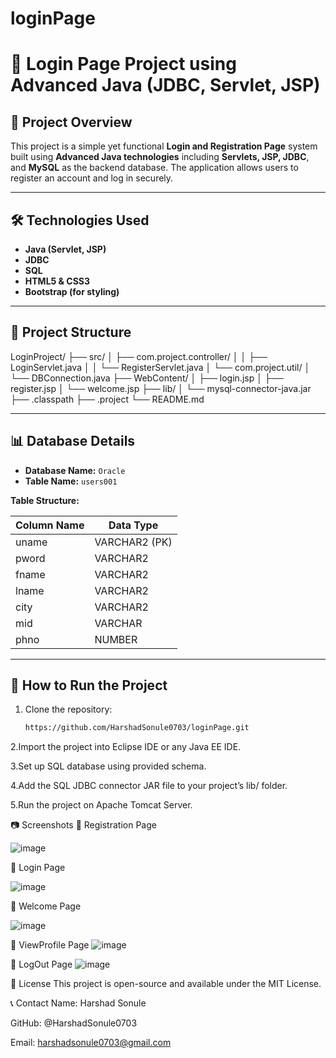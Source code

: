 # loginPage

# 🔐 Login Page Project using Advanced Java (JDBC, Servlet, JSP)

## 📌 Project Overview

This project is a simple yet functional **Login and Registration Page** system built using **Advanced Java technologies** including **Servlets, JSP, JDBC**, and **MySQL** as the backend database. The application allows users to register an account and log in securely.

---

## 🛠️ Technologies Used

- **Java (Servlet, JSP)**
- **JDBC**
- **SQL**
- **HTML5 & CSS3**
- **Bootstrap (for styling)**

---

## 📂 Project Structure
LoginProject/
├── src/
│ ├── com.project.controller/
│ │ ├── LoginServlet.java
│ │ └── RegisterServlet.java
│ └── com.project.util/
│ └── DBConnection.java
├── WebContent/
│ ├── login.jsp
│ ├── register.jsp
│ └── welcome.jsp
├── lib/
│ └── mysql-connector-java.jar
├── .classpath
├── .project
└── README.md


---

## 📊 Database Details

- **Database Name:** `Oracle`
- **Table Name:** `users001`

**Table Structure:**

| Column Name | Data Type |
|-------------|-----------|
| uname       | VARCHAR2 (PK)  |
| pword       | VARCHAR2  |
| fname       | VARCHAR2  |
| lname       | VARCHAR2  |
| city        | VARCHAR2  |
| mid         | VARCHAR   |
| phno        | NUMBER    |

---

## 🚀 How to Run the Project

1. Clone the repository:
   ```bash
   https://github.com/HarshadSonule0703/loginPage.git

2.Import the project into Eclipse IDE or any Java EE IDE.

3.Set up SQL database using provided schema.

4.Add the SQL JDBC connector JAR file to your project’s lib/ folder.

5.Run the project on Apache Tomcat Server.

📷 Screenshots
📌 Registration Page

![image](https://github.com/user-attachments/assets/0fe33b73-cf41-49d3-a226-b61f71aeb483)


📌 Login Page

![image](https://github.com/user-attachments/assets/0a9918a5-34c2-4df6-80c1-eb4340a0f0c9)


📌 Welcome Page

![image](https://github.com/user-attachments/assets/da7551be-a35d-4aee-83cb-69b4992d43b7)


📌 ViewProfile Page
![image](https://github.com/user-attachments/assets/793b843f-53a9-464f-9670-3f2801cd85a0)


📌 LogOut Page
![image](https://github.com/user-attachments/assets/ad66268d-59a1-4c45-b01b-316dde99ddef)


📖 License
This project is open-source and available under the MIT License.

📞 Contact
Name: Harshad Sonule

GitHub: @HarshadSonule0703

Email: harshadsonule0703@gmail.com
